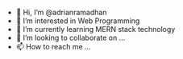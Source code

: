 - 👋 Hi, I’m @adrianramadhan
- 👀 I’m interested in Web Programming
- 🌱 I’m currently learning MERN stack technology
- 💞️ I’m looking to collaborate on ...
- 📫 How to reach me ...

<!---
adrianramadhan/adrianramadhan is a ✨ special ✨ repository because its `README.md` (this file) appears on your GitHub profile.
You can click the Preview link to take a look at your changes.
--->
